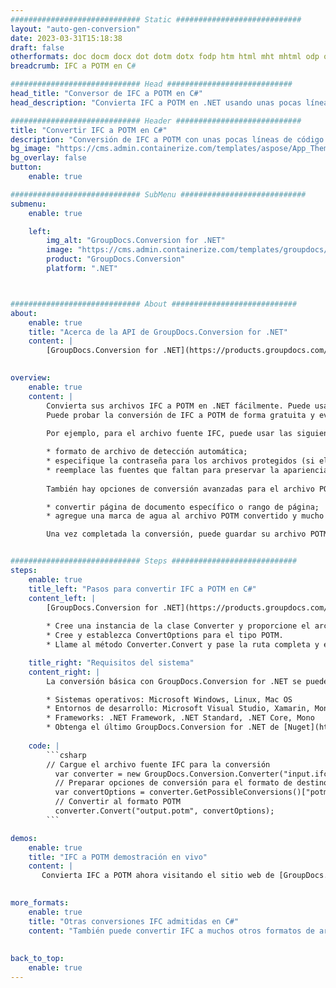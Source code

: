 ```yaml
---
############################# Static ############################
layout: "auto-gen-conversion"
date: 2023-03-31T15:18:38
draft: false
otherformats: doc docm docx dot dotm dotx fodp htm html mht mhtml odp odt otp pot potm potx pps ppsm ppsx ppt pptm pptx rtf
breadcrumb: IFC a POTM en C#

############################# Head ############################
head_title: "Conversor de IFC a POTM en C#"
head_description: "Convierta IFC a POTM en .NET usando unas pocas líneas de código. Utilice la API de conversión de documentos de GroupDocs para convertir más de 160 formatos de archivo."

############################# Header ############################
title: "Convertir IFC a POTM en C#"
description: "Conversión de IFC a POTM con unas pocas líneas de código .NET"
bg_image: "https://cms.admin.containerize.com/templates/aspose/App_Themes/V3/images/bg/header1.png"
bg_overlay: false
button:
    enable: true

############################# SubMenu ############################
submenu:
    enable: true

    left:
        img_alt: "GroupDocs.Conversion for .NET"
        image: "https://cms.admin.containerize.com/templates/groupdocs/images/product-logos/90x90-noborder/groupdocs-conversion-net.png"
        product: "GroupDocs.Conversion"
        platform: ".NET"



############################# About ############################
about:
    enable: true
    title: "Acerca de la API de GroupDocs.Conversion for .NET"
    content: |
        [GroupDocs.Conversion for .NET](https://products.groupdocs.com/conversion/net/) se puede usar para convertir Microsoft Word, Excel, PowerPoint, PDF, Visio y otros formatos. GroupDocs.Conversion es una API independiente que es adecuada para sistemas internos y de back-end donde se requiere un alto rendimiento. No depende de ningún software como Microsoft u Open Office.
    

overview:
    enable: true
    content: |
        Convierta sus archivos IFC a POTM en .NET fácilmente. Puede usar solo un par de líneas de código C# en cualquier plataforma de su elección, como Windows, Linux, macOS.
        Puede probar la conversión de IFC a POTM de forma gratuita y evaluar la calidad de los resultados de la conversión. Junto con los escenarios de conversión de archivos simples, puede probar opciones más avanzadas para cargar el archivo de origen IFC y para guardar el resultado de salida POTM. 
        
        Por ejemplo, para el archivo fuente IFC, puede usar las siguientes opciones de carga:

        * formato de archivo de detección automática;
        * especifique la contraseña para los archivos protegidos (si el formato de archivo lo admite);
        * reemplace las fuentes que faltan para preservar la apariencia del documento.
        
        También hay opciones de conversión avanzadas para el archivo POTM:

        * convertir página de documento específico o rango de página;
        * agregue una marca de agua al archivo POTM convertido y mucho más.

        Una vez completada la conversión, puede guardar su archivo POTM en la ruta del archivo local o en cualquier almacenamiento de terceros como FTP, Amazon S3, Google Drive, Dropbox, etc. Tenga en cuenta que para convertir IFC a POTM no es necesario instalar ningún software adicional, como MS Office, Open Office, Adobe Acrobat Reader, etc.


############################# Steps ############################
steps:
    enable: true
    title_left: "Pasos para convertir IFC a POTM en C#"
    content_left: |
        [GroupDocs.Conversion for .NET](https://products.groupdocs.com/conversion/net/) facilita a los desarrolladores convertir un archivo IFC a POTM con unas pocas líneas de código.
        
        * Cree una instancia de la clase Converter y proporcione el archivo IFC con la ruta completa
        * Cree y establezca ConvertOptions para el tipo POTM.
        * Llame al método Converter.Convert y pase la ruta completa y el formato (POTM) como parámetro

    title_right: "Requisitos del sistema"
    content_right: |
        La conversión básica con GroupDocs.Conversion for .NET se puede realizar en unos pocos pasos simples. Nuestras API son compatibles con todas las principales plataformas y sistemas operativos. Antes de ejecutar el código a continuación, asegúrese de tener instalados los siguientes requisitos previos en su sistema.

        * Sistemas operativos: Microsoft Windows, Linux, Mac OS
        * Entornos de desarrollo: Microsoft Visual Studio, Xamarin, MonoDevelop
        * Frameworks: .NET Framework, .NET Standard, .NET Core, Mono
        * Obtenga el último GroupDocs.Conversion for .NET de [Nuget](https://www.nuget.org/packages/groupdocs.conversion)
         
    code: |
        ```csharp    
        // Cargue el archivo fuente IFC para la conversión
          var converter = new GroupDocs.Conversion.Converter("input.ifc");
          // Preparar opciones de conversión para el formato de destino POTM
          var convertOptions = converter.GetPossibleConversions()["potm"].ConvertOptions;
          // Convertir al formato POTM
          converter.Convert("output.potm", convertOptions);
        ```

demos:
    enable: true
    title: "IFC a POTM demostración en vivo"
    content: |
       Convierta IFC a POTM ahora visitando el sitio web de [GroupDocs.Conversion App](https://products.groupdocs.app/conversion/family). La demostración en línea tiene las siguientes ventajas
          

more_formats:
    enable: true
    title: "Otras conversiones IFC admitidas en C#"
    content: "También puede convertir IFC a muchos otros formatos de archivo. Consulte la lista a continuación."
       
       
back_to_top:
    enable: true
---
```

